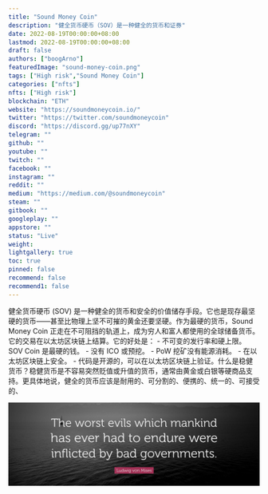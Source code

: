 ```yaml
---
title: "Sound Money Coin"
description: "健全货币硬币（SOV）是一种健全的货币和证券"
date: 2022-08-19T00:00:00+08:00
lastmod: 2022-08-19T00:00:00+08:00
draft: false
authors: ["boogArno"]
featuredImage: "sound-money-coin.png"
tags: ["High risk","Sound Money Coin"]
categories: ["nfts"]
nfts: ["High risk"]
blockchain: "ETH"
website: "https://soundmoneycoin.io/"
twitter: "https://twitter.com/soundmoneycoin"
discord: "https://discord.gg/up77nXY"
telegram: ""
github: ""
youtube: ""
twitch: ""
facebook: ""
instagram: ""
reddit: ""
medium: "https://medium.com/@soundmoneycoin"
steam: ""
gitbook: ""
googleplay: ""
appstore: ""
status: "Live"
weight: 
lightgallery: true
toc: true
pinned: false
recommend: false
recommend1: false
---
```

健全货币硬币 (SOV) 是一种健全的货币和安全的价值储存手段。它也是现存最坚硬的货币——甚至比物理上坚不可摧的黄金还要坚硬。作为最硬的货币，Sound Money Coin 正走在不可阻挡的轨道上，成为穷人和富人都使用的全球储备货币。它的交易在以太坊区块链上结算。它的好处是： - 不可变的发行率和硬上限。 SOV Coin 是最硬的钱。 - 没有 ICO 或预挖。 - PoW 挖矿没有能源消耗。 - 在以太坊区块链上安全。 - 代码是开源的，可以在以太坊区块链上验证。什么是稳健货币？稳健货币是不容易突然贬值或升值的货币，通常由黄金或白银等硬商品支持。更具体地说，健全的货币应该是耐用的、可分割的、便携的、统一的、可接受的、

![1500x500](1500x500.jpg)